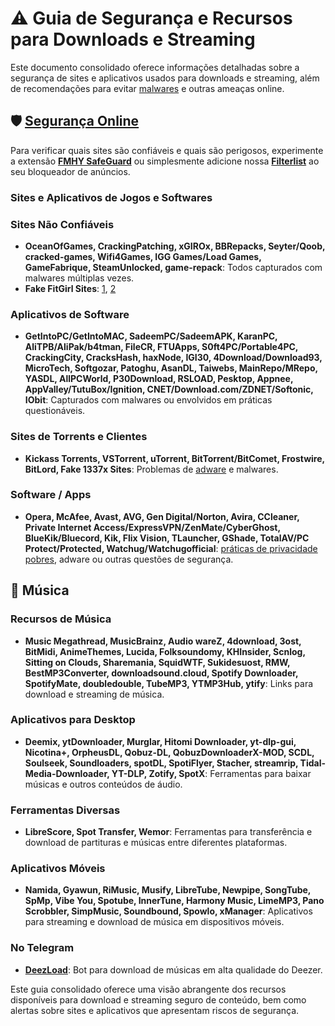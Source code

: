 # ⚠️ Guia de Segurança e Recursos para Downloads e Streaming

Este documento consolidado oferece informações detalhadas sobre a segurança de sites e aplicativos usados para downloads e streaming, além de recomendações para evitar [malwares](captain/guia-completo-de-seguranca-em-redes-e-servidores-protecao-abrangente-para-a-era-digital.md) e outras ameaças online.

## 🛡️ [Segurança Online](captain/guia-completo-de-seguranca-em-redes-e-servidores-protecao-abrangente-para-a-era-digital.md)

Para verificar quais sites são confiáveis e quais são perigosos, experimente a extensão **[FMHY SafeGuard](https://github.com/fmhy/FMHY-SafeGuard)** ou simplesmente adicione nossa **[Filterlist](https://github.com/fmhy/FMHYFilterlist)** ao seu bloqueador de anúncios.

### Sites e Aplicativos de Jogos e Softwares

### Sites Não Confiáveis
- **OceanOfGames, CrackingPatching, xGIROx, BBRepacks, Seyter/Qoob, cracked-games, Wifi4Games, IGG Games/Load Games, GameFabrique, SteamUnlocked, game-repack**: Todos capturados com malwares múltiplas vezes.
- **Fake FitGirl Sites**: [1](https://claraiscute.neocities.org/Guides/FakeFitgirlwebsites/), [2](https://claraiscute.pages.dev/Guides/FakeFitgirlwebsites/)

### Aplicativos de Software
- **GetIntoPC/GetIntoMAC, SadeemPC/SadeemAPK, KaranPC, AliTPB/AliPak/b4tman, FileCR, FTUApps, S0ft4PC/Portable4PC, CrackingCity, CracksHash, haxNode, IGI30, 4Download/Download93, MicroTech, Softgozar, Patoghu, AsanDL, Taiwebs, MainRepo/MRepo, YASDL, AllPCWorld, P30Download, RSLOAD, Pesktop, Appnee, AppValley/TutuBox/Ignition, CNET/Download.com/ZDNET/Softonic, IObit**: Capturados com malwares ou envolvidos em práticas questionáveis.

### Sites de Torrents e Clientes
- **Kickass Torrents, VSTorrent, uTorrent, BitTorrent/BitComet, Frostwire, BitLord, Fake 1337x Sites**: Problemas de [adware](captain/protecao-digital-melhores-praticas-para-seguranca-pessoal-e-de-dispositivos.md) e malwares.

### Software / Apps
- **Opera, McAfee, Avast, AVG, Gen Digital/Norton, Avira, CCleaner, Private Internet Access/ExpressVPN/ZenMate/CyberGhost, BlueKik/Bluecord, Kik, Flix Vision, TLauncher, GShade, TotalAV/PC Protect/Protected, Watchug/Watchugofficial**: [práticas de privacidade pobres](captain/guia-completo-de-privacidade-online-ferramentas-e-servicos-para-proteger-seus-dados.md), adware ou outras questões de segurança.

## 🎹 Música

### Recursos de Música
- **Music Megathread, MusicBrainz, Audio wareZ, 4download, 3ost, BitMidi, AnimeThemes, Lucida, Folksoundomy, KHInsider, Scnlog, Sitting on Clouds, Sharemania, SquidWTF, Sukidesuost, RMW, BestMP3Converter, downloadsound.cloud, Spotify Downloader, SpotifyMate, doubledouble, TubeMP3, YTMP3Hub, ytify**: Links para download e streaming de música.

### Aplicativos para Desktop
- **Deemix, ytDownloader, Murglar, Hitomi Downloader, yt-dlp-gui, Nicotina+, OrpheusDL, Qobuz-DL, QobuzDownloaderX-MOD, SCDL, Soulseek, Soundloaders, spotDL, SpotiFlyer, Stacher, streamrip, Tidal-Media-Downloader, YT-DLP, Zotify, SpotX**: Ferramentas para baixar músicas e outros conteúdos de áudio.

### Ferramentas Diversas
- **LibreScore, Spot Transfer, Wemor**: Ferramentas para transferência e download de partituras e músicas entre diferentes plataformas.

### Aplicativos Móveis
- **Namida, Gyawun, RiMusic, Musify, LibreTube, Newpipe, SongTube, SpMp, Vibe You, Spotube, InnerTune, Harmony Music, LimeMP3, Pano Scrobbler, SimpMusic, Soundbound, Spowlo, xManager**: Aplicativos para streaming e download de música em dispositivos móveis.

### No Telegram
- **[DeezLoad](https://t.me/deezload2bot)**: Bot para download de músicas em alta qualidade do Deezer.

Este guia consolidado oferece uma visão abrangente dos recursos disponíveis para download e streaming seguro de conteúdo, bem como alertas sobre sites e aplicativos que apresentam riscos de segurança.
